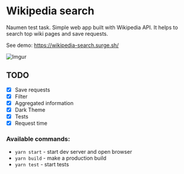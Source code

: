 # Wikipedia search

Naumen test task.
Simple web app built with Wikipedia API. It helps to search top wiki pages and save requests.

See demo: https://wikipedia-search.surge.sh/

![Imgur](https://i.imgur.com/6xYlm4w.png)

## TODO

- [x] Save requests
- [x] Filter
- [x] Aggregated information
- [x] Dark Theme
- [x] Tests
- [x] Request time

### Available commands:

- `yarn start` - start dev server and open browser
- `yarn build` - make a production build
- `yarn test` - start tests

